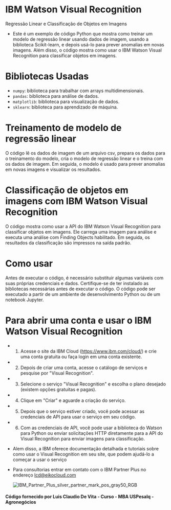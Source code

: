 # IBM Watson Visual Recognition
Regressão Linear e Classificação de Objetos em Imagens

* Este é um exemplo de código Python que mostra como treinar um modelo de regressão linear usando dados de imagem, usando a biblioteca Scikit-learn, e depois usá-lo para prever anomalias em novas imagens. Além disso, o código mostra como usar o IBM Watson Visual Recognition para classificar objetos em imagens.

# Bibliotecas Usadas

* `numpy`: biblioteca para trabalhar com arrays multidimensionais.
* `pandas`: biblioteca para análise de dados.
* `matplotlib`: biblioteca para visualização de dados.
* `sklearn`: biblioteca para aprendizado de máquina. 

# Treinamento de modelo de regressão linear 

O código lê os dados de imagem de um arquivo csv, prepara os dados para o treinamento do modelo, cria o modelo de regressão linear e o treina com os dados de imagem. Em seguida, o modelo é usado para prever anomalias em novas imagens e visualizar os resultados.

# Classificação de objetos em imagens com IBM Watson Visual Recognition

O código mostra como usar a API do IBM Watson Visual Recognition para classificar objetos em imagens. Ele carrega uma imagem para análise e executa uma análise com Finding Objects habilitado. Em seguida, os resultados da classificação são impressos na saída padrão.

# Como usar

Antes de executar o código, é necessário substituir algumas variáveis com suas próprias credenciais e dados. Certifique-se de ter instalado as bibliotecas necessárias antes de executar o código. O código pode ser executado a partir de um ambiente de desenvolvimento Python ou de um notebook Jupyter.

# Para abrir uma conta e usar o IBM Watson Visual Recognition

* 1) Acesse o site da IBM Cloud (https://www.ibm.com/cloud/) e crie uma conta gratuita ou faça login em uma conta existente.
* 2) Depois de criar uma conta, acesse o catálogo de serviços e pesquise por "Visual Recognition".
* 3) Selecione o serviço "Visual Recognition" e escolha o plano desejado (existem opções gratuitas e pagas).
* 4) Clique em "Criar" e aguarde a criação do serviço. 
* 5) Depois que o serviço estiver criado, você pode acessar as credenciais de API para usar o serviço em seu código.
* 6) Com as credenciais de API, você pode usar a biblioteca do Watson para Python ou enviar solicitações HTTP diretamente para a API do Visual Recognition para enviar imagens para classificação.

* Alem disso, a IBM oferece documentação detalhada e tutoriais sobre como usar o Visual Recognition em seu site, que podem ajudá-lo a começar a usar o serviço

* Para consultorias entrar em contato com o IBM Partner Plus no endereço lcd@eikocloud.com


     ![IBM_Partner_Plus_silver_partner_mark_pos_gray50_RGB](https://user-images.githubusercontent.com/117879893/220117532-1fa70963-b0c2-4f58-8567-e7c584198157.jpg)


#### Código fornecido por Luis Claudio De Vita - Curso - MBA USPesalq - Agronegócios


